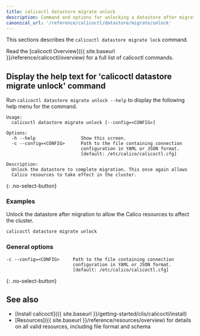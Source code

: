 ```yaml
---
title: calicoctl datastore migrate unlock
description: Command and options for unlocking a datastore after migration.
canonical_url: '/reference/calicoctl/datastore/migrate/unlock'
---
```


This sections describes the `calicoctl datastore migrate lock` command.

Read the [calicoctl Overview]({{ site.baseurl }}/reference/calicoctl/overview)
for a full list of calicoctl commands.

## Display the help text for 'calicoctl datastore migrate unlock' command

Run `calicoctl datastore migrate unlock --help` to display the following help menu for the
command.

```
Usage:
  calicoctl datastore migrate unlock [--config=<CONFIG>]

Options:
  -h --help                 Show this screen.
  -c --config=<CONFIG>      Path to the file containing connection
                            configuration in YAML or JSON format.
                            [default: /etc/calico/calicoctl.cfg]

Description:
  Unlock the datastore to complete migration. This once again allows
  Calico resources to take effect in the cluster.
```
{: .no-select-button}

### Examples

Unlock the datastore after migration to allow the Calico resources to affect
the cluster.

```bash
calicoctl datastore migrate unlock
```

### General options

```
-c --config=<CONFIG>     Path to the file containing connection
                         configuration in YAML or JSON format.
                         [default: /etc/calico/calicoctl.cfg]
```
{: .no-select-button}

## See also

-  [Install calicoctl]({{ site.baseurl }}/getting-started/clis/calicoctl/install)
-  [Resources]({{ site.baseurl }}/reference/resources/overview) for details on all valid resources, including file format
   and schema
